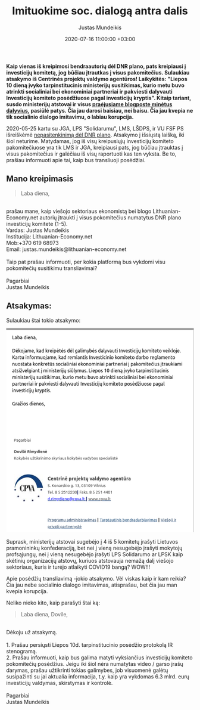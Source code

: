 ﻿---
title:  Imituokime soc. dialogą antra dalis
date:  2020-07-16 11:00:00 +03:00
author:  Justas Mundeikis
layout:  post
comments:  true
citation:  false
permalink:  2020/07/16/imituokim-soc-dialoga-2
image:    /assets/2020/07/16/corruption.jpeg
thumbnail: /assets/2020/07/16/thumb.corruption.jpeg
categories:
 - Ekonomika
tags:
 - Ekonomika
 - Covid19
---

**Kaip vienas iš kreipimosi bendraautorių dėl DNR plano, pats kreipiausi į investicijų komitetą, jog būčiau įtrautkas į visus pakomitečius. Sulaukiau atsakymo iš Centrinės projektų valdymo agentūros! Laikykitės: "Liepos 10 dieną įvyko tarpinstitucinis ministerijų susitikimas, kurio metu buvo atrinkti socialiniai bei ekonominiai partneriai ir pakviesti dalyvauti Investicijų komiteto posėdžiuose pagal investicijų kryptis". Kitaip tariant, susdo ministerijų atstovai ir visus [praėjusiame blogposte minėtus dalyvius](http://lithuanian-economy.net/2020/07/14/milijardai-paskirstyti-imituokim-soc-dialoga), pasiūlė patys. Čia jau darosi baisiau, nei baisu. Čia jau kvepia ne tik socialinio dialogo imitavimu, o labiau korupcija.** <!--more-->

2020-05-25 kartu su JGA, LPS "Solidarumu", LMS, LŠDPS, ir VU FSF PS išreiškėmė [nepasitenkinimą dėl DNR plano](http://lithuanian-economy.net/2020/05/24/PS-kreipimasis-del-FinMin-DNR-plano/). Atsakymo į išsiųstą laišką, iki šiol neturime.  Matydamas, jog iš visų kreipusiųjų investicijų komiteto pakomitečiuose yra tik LMS ir JGA, kreipiausi pats, jog būčiau įtrauktas į visus pakomitečius ir galėčiau iš visų raportuoti kas ten vyksta. Be to, prašiau informuoti apie tai, kaip bus transliuoji posėdžiai.


## Mano kreipimasis

>Laba diena,<br>
<br>
prašau mane, kaip viešojo sektoriaus  ekonomistą bei blogo Lithuanian-Economy.net autorių įtraukti į visus pokomitečius numatytus DNR plano investicijų komitete (1-5).
<br>
Vardas: Justas Mundeikis<br>
Institucija: Lithuanian-Economy.net<br>
Mob:+370 619 68973<br>
Email: justas.mundeikis@lithuanian-economy.net<br>
<br>
Taip pat prašau informuoti, per kokia platformą bus vykdomi visu pokomitečių susitikimu transliavimai?<br>
<br>
Pagarbiai<br>
Justas Mundeikis

## Atsakymas:

Sulaukiau štai tokio atsakymo:

![](/assets/2020/07/16/atsakymas.png)

Suprask, ministerijų atstovai sugebėjo į 4 iš 5 komitetų įrašyti Lietuvos pramonininkų konfederaciją, bet nei į vieną nesugebėjo įrašyti mokytojų profsąjungų, nei į vieną nesugebėjo įrašyti LPS Solidarumo ar LPSK kaip skėtinių organizacijų atstovų, kuriuos atstovauja nemažą dalį viešojo sektoriaus, kuris ir turėjo atlaikyti COVID19 bangą? WOW!!!

Apie posėdžių transliavimą -jokio atsakymo. Vėl viskas kaip ir kam reikia? Čia jau nebe socialinio dialogo imitavimas, atisprašau, bet čia jau man kvepia korupcija.

Neliko nieko kito, kaip parašyti štai ką:

>Laba diena, Dovile,<br>
<br>
Dėkoju už atsakymą.<br>
<br>
1. Prašau persiųsti Liepos 10d. tarpinstitucinio posėdžio protokolą IR stenogramą.<br>
2. Prašau informuoti, kaip bus galima matyti vyksiančius investicijų komiteto pokomitečių posėdžius. Jeigu iki šiol nėra numatytas video / garso įrašų darymas, prašau užtikrinti tokias galimybes, job visuomenė galėtų susipažinti su jai aktualia informacija, t.y. kaip yra vykdomas 6.3 mlrd. eurų investicijų valdymas, skirstymas ir kontrolė.<br>
<br>
Pagarbiai<br>
Justas Mundeikis
